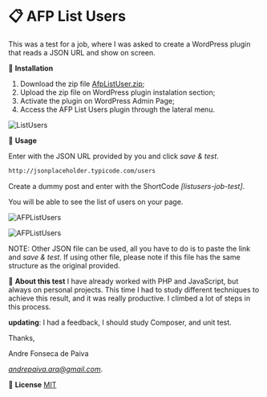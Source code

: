 # :clipboard: AFP List Users

This was a test for a job, where I was asked to create a WordPress plugin that reads a JSON URL and show on screen.

:floppy_disk: **Installation**

1) Download the zip file [AfpListUser.zip](http://www.ensaios3d.com/AfpListUser.zip);
2) Upload the zip file on WordPress plugin instalation section;
3) Activate the plugin on WordPress Admin Page;
4) Access the AFP List Users plugin through the lateral menu.

![ListUsers](http://www.ensaios3d.com/listusers1.gif)

:tennis: **Usage**

Enter with the JSON URL provided by you and click *save & test*.

```bash
http://jsonplaceholder.typicode.com/users
```
Create a dummy post and enter with the ShortCode *[listusers-job-test]*.

You will be able to see the list of users on your page.

![AFPListUsers](http://www.ensaios3d.com/listusers2.gif)

![AFPListUsers](http://www.ensaios3d.com/listusers3.gif)

NOTE: Other JSON file can be used, all you have to do is to paste the link and *save & test*. If using other file, please note if this file has the same structure as the original provided.

:pushpin: **About this test**
I have already worked with PHP and JavaScript, but always on personal projects. This time I had to study different techniques to achieve this result, and it was really productive. I climbed a lot of steps in this process.

**updating**: I had a feedback, I should study Composer, and unit test.

Thanks,

Andre Fonseca de Paiva

*andrepaiva.arq@gmail.com*.

:triangular_flag_on_post: **License**
[MIT](https://choosealicense.com/licenses/mit/)
